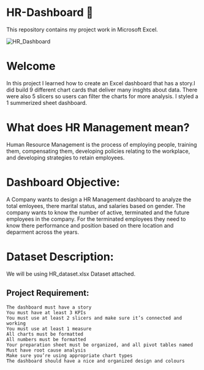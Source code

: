 # HR-Dashboard 📶
This repository contains my project work in Microsoft Excel.

![HR_Dashboard](https://user-images.githubusercontent.com/73903183/216982789-101215c6-bec9-4005-9809-56d35f5575e3.png)

# Welcome
In this project I learned  how to create an Excel dashboard that has a story.I did build 9 different chart cards that deliver many insghts about data. There were also 5 slicers so users can filter the charts for more analysis. I styled a 1 summerized sheet dashboard.

# What does HR Management mean?

Human Resource Management is the process of employing people, training them, compensating them, developing policies relating to the workplace, and developing strategies to retain employees.

# Dashboard Objective:

A Company wants to design a HR Management dashboard to analyze the total emloyees, there marital status, and salaries based on gender. The company wants to know the number of active, terminated and the future employees in the company. For the terminated employees they need to know there performance and position based on there location and deparment across the years.

# Dataset Description:

We will be using HR_dataset.xlsx Dataset attached.

## Project Requirement:
```
The dashboard must have a story
You must have at least 3 KPIs
You must use at least 2 slicers and make sure it’s connected and working
You must use at least 1 measure
All charts must be formatted
All numbers must be formatted
Your preparation sheet must be organized, and all pivot tables named
Must have root cause analysis
Make sure you’re using appropriate chart types
The dashboard should have a nice and organized design and colours
````
